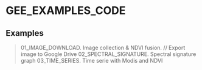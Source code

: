 # GEE_EXAMPLES_CODE
## Examples

> 01_IMAGE_DOWNLOAD. Image collection & NDVI fusion. // Export image to Google Drive 
> 02_SPECTRAL_SIGNATURE. Spectral signature graph
> 03_TIME_SERIES. Time serie with Modis and NDVI
